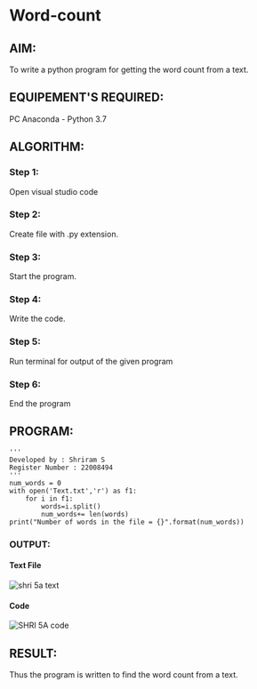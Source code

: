 # Word-count

## AIM:

To write a python program for getting the word count from a text.

## EQUIPEMENT'S REQUIRED: 

PC
Anaconda - Python 3.7

## ALGORITHM: 

### Step 1:

Open visual studio code

### Step 2: 

Create file with .py extension.
 
### Step 3: 

Start the program.

### Step 4:  

Write the code.

### Step 5: 

Run terminal for output of the given program

### Step 6: 

End the program

## PROGRAM:

```
'''
Developed by : Shriram S
Register Number : 22008494
'''
num_words = 0
with open('Text.txt','r') as f1:
    for i in f1:
        words=i.split()
        num_words+= len(words)
print("Number of words in the file = {}".format(num_words))
```


### OUTPUT:

#### Text File 

![shri 5a text](https://user-images.githubusercontent.com/117991122/214806204-b47bb3c0-2cf9-417d-a033-9ac0c4ad4fac.png)


#### Code

![SHRI 5A code](https://user-images.githubusercontent.com/117991122/214806320-f162a6eb-3034-4700-a34a-551b78a36a3a.png)


## RESULT:
Thus the program is written to find the word count from a text.

